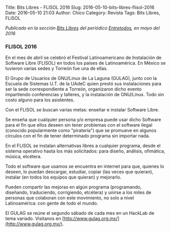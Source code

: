 Title: Bits Libres - FLISOL 2016
Slug: 2016-05-10-bits-libres-flisol-2016
Date: 2016-05-10 21:03
Author: Chico
Category: Revista
Tags: Bits Libres, FLISOL


_Publicado en la sección [Bits Libres](http://www.gulag.org.mx/revista/2016-05-10-Bits-Libres.html) del periódico [Entretodos](http://periodicoentretodos.com/), en mayo del 2016_

### FLISOL 2016

En el mes de abril se celebró el Festival Latinoamericano de Instalación de Software Libre (FLISOL) en todos los países de Latinoamérica. En México se tuvieron varias sedes y Torreón fue una de ellas.

El Grupo de Usuarios de GNU/Linux de La Laguna (GULAG), junto con la Escuela de Sistemas U.T. de la UAdeC quien prestó sus instalaciones para ser la sede correspondiente a Torreón, organizaron dicho evento impartiendo conferencias y talleres, y la instalación de GNU/Linux. Todo sin costo alguno para los asistentes.

Con el FLISOL se buscan varias metas: enseñar e instalar Software Libre.

Se enseña que cualquier persona y/o empresa puede usar dicho Software para el fin que ellos deseen sin tener problemas con el software ilegal (conocido popularmente como "piratería") que se promueve en algunos círculos con el fin de tener determinado programa sin importar nada.

En el FLISOL se instalan alternativas libres a cualquier programa, desde el sistema operativo hasta los más solicitados: para diseño, análisis, ofimática, música, etcétera.

Todo el software que usamos se encuentra en internet para que, quienes lo deseen, lo puedan descargar, estudiar, copiar (las veces que quieran), instalar (en todos los equipos que quieran) y mejorarlo.

Pueden compartir las mejoras en algún programa (programando, diseñando, traduciendo, corrigiendo, etcétera) y unirse a los miles de personas que colaboran con este movimiento, no solo a nivel Latinoamérica: con gente de todo el mundo.

El GULAG se reúne el segundo sábado de cada mes en un HackLab de tema variado. Visitanos en [http://www.gulag.org.mx/](http://www.gulag.org.mx/).
